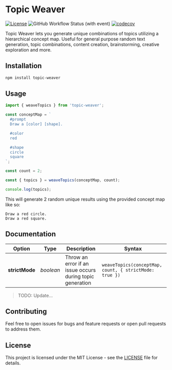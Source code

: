 # Topic Weaver

[![License](https://img.shields.io/badge/license-MIT-blue.svg)](LICENSE)
![GitHub Workflow Status (with event)](https://img.shields.io/github/actions/workflow/status/nafeu/topic-weaver/tests.yml)
[![codecov](https://codecov.io/gh/nafeu/topic-weaver/branch/main/graph/badge.svg)](https://codecov.io/gh/nafeu/topic-weaver)

Topic Weaver lets you generate unique combinations of topics utilizing a hierarchical concept map. Useful for general purpose random text generation, topic combinations, content creation, brainstorming, creative exploration and more.

## Installation

```bash
npm install topic-weaver
```

## Usage

```javascript
import { weaveTopics } from 'topic-weaver';

const conceptMap = `
  #prompt
  Draw a [color] [shape].

  #color
  red

  #shape
  circle
  square
`;

const count = 2;

const { topics } = weaveTopics(conceptMap, count);

console.log(topics);
```

This will generate 2 random unique results using the provided concept map like so:

```
Draw a red circle.
Draw a red square.
```

## Documentation

|Option|Type|Description|Syntax
|-|-|-|-|
|**strictMode**|_boolean_|Throw an error if an issue occurs during topic generation|`weaveTopics(conceptMap, count, { strictMode: true })`

>TODO: Update...

## Contributing

Feel free to open issues for bugs and feature requests or open pull requests to address them.

## License

This project is licensed under the MIT License - see the [LICENSE](LICENSE) file for details.
